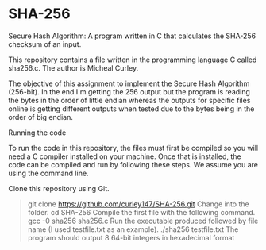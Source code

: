 # SHA-256
Secure Hash Algorithm: A program written in C that calculates the SHA-256 checksum of an input.

This repository contains a file written in the programming language C called sha256.c. The author is Micheal Curley.

The objective of this assignment to implement the Secure Hash Algorithm (256-bit). In the end I'm getting the 256 output but the program is reading the bytes in the order of little endian whereas the outputs for specific files online is getting different outputs when tested due to the bytes being in the order of big endian.

Running the code

To run the code in this repository, the files must first be compiled so you will need a C compiler installed on your machine. Once that is installed, the code can be compiled and run by following these steps. We assume you are using the command line.

Clone this repository using Git.
> git clone https://github.com/curley147/SHA-256.git
Change into the folder.
> cd SHA-256
Compile the first file with the following command.
> gcc -0 sha256 sha256.c
Run the executable produced followed by file name (I used testfile.txt as an example).
> ./sha256 testfile.txt
The program should output 8 64-bit integers in hexadecimal format

